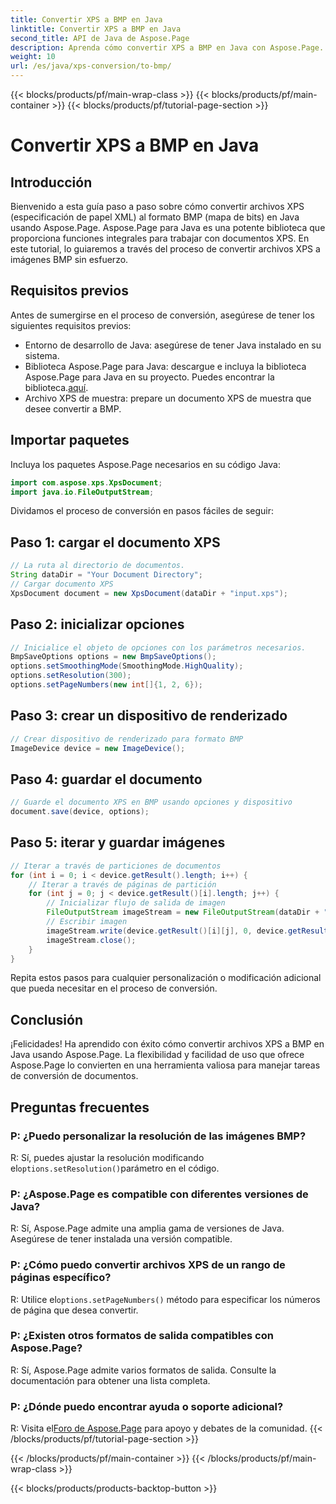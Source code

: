 ```yaml
---
title: Convertir XPS a BMP en Java
linktitle: Convertir XPS a BMP en Java
second_title: API de Java de Aspose.Page
description: Aprenda cómo convertir XPS a BMP en Java con Aspose.Page. Siga nuestra sencilla guía para una conversión de documentos eficiente y de alta calidad.
weight: 10
url: /es/java/xps-conversion/to-bmp/
---
```


{{< blocks/products/pf/main-wrap-class >}}
{{< blocks/products/pf/main-container >}}
{{< blocks/products/pf/tutorial-page-section >}}

# Convertir XPS a BMP en Java

## Introducción
Bienvenido a esta guía paso a paso sobre cómo convertir archivos XPS (especificación de papel XML) al formato BMP (mapa de bits) en Java usando Aspose.Page. Aspose.Page para Java es una potente biblioteca que proporciona funciones integrales para trabajar con documentos XPS. En este tutorial, lo guiaremos a través del proceso de convertir archivos XPS a imágenes BMP sin esfuerzo.
## Requisitos previos
Antes de sumergirse en el proceso de conversión, asegúrese de tener los siguientes requisitos previos:
- Entorno de desarrollo de Java: asegúrese de tener Java instalado en su sistema.
-  Biblioteca Aspose.Page para Java: descargue e incluya la biblioteca Aspose.Page para Java en su proyecto. Puedes encontrar la biblioteca.[aquí](https://releases.aspose.com/page/java/).
- Archivo XPS de muestra: prepare un documento XPS de muestra que desee convertir a BMP.
## Importar paquetes
Incluya los paquetes Aspose.Page necesarios en su código Java:
```java
import com.aspose.xps.XpsDocument;
import java.io.FileOutputStream;
```
Dividamos el proceso de conversión en pasos fáciles de seguir:
## Paso 1: cargar el documento XPS
```java
// La ruta al directorio de documentos.
String dataDir = "Your Document Directory";
// Cargar documento XPS
XpsDocument document = new XpsDocument(dataDir + "input.xps");
```
## Paso 2: inicializar opciones
```java
// Inicialice el objeto de opciones con los parámetros necesarios.
BmpSaveOptions options = new BmpSaveOptions();
options.setSmoothingMode(SmoothingMode.HighQuality);
options.setResolution(300);
options.setPageNumbers(new int[]{1, 2, 6});
```
## Paso 3: crear un dispositivo de renderizado
```java
// Crear dispositivo de renderizado para formato BMP
ImageDevice device = new ImageDevice();
```
## Paso 4: guardar el documento
```java
// Guarde el documento XPS en BMP usando opciones y dispositivo
document.save(device, options);
```
## Paso 5: iterar y guardar imágenes
```java
// Iterar a través de particiones de documentos
for (int i = 0; i < device.getResult().length; i++) {
    // Iterar a través de páginas de partición
    for (int j = 0; j < device.getResult()[i].length; j++) {
        // Inicializar flujo de salida de imagen
        FileOutputStream imageStream = new FileOutputStream(dataDir + "XPStoBMP" + "_" + (i + 1) + "_" + (j + 1) + ".bmp");
        // Escribir imagen
        imageStream.write(device.getResult()[i][j], 0, device.getResult()[i][j].length);
        imageStream.close();
    }
}
```
Repita estos pasos para cualquier personalización o modificación adicional que pueda necesitar en el proceso de conversión.
## Conclusión
¡Felicidades! Ha aprendido con éxito cómo convertir archivos XPS a BMP en Java usando Aspose.Page. La flexibilidad y facilidad de uso que ofrece Aspose.Page lo convierten en una herramienta valiosa para manejar tareas de conversión de documentos.
## Preguntas frecuentes
### P: ¿Puedo personalizar la resolución de las imágenes BMP?
 R: Sí, puedes ajustar la resolución modificando el`options.setResolution()`parámetro en el código.
### P: ¿Aspose.Page es compatible con diferentes versiones de Java?
R: Sí, Aspose.Page admite una amplia gama de versiones de Java. Asegúrese de tener instalada una versión compatible.
### P: ¿Cómo puedo convertir archivos XPS de un rango de páginas específico?
 R: Utilice el`options.setPageNumbers()` método para especificar los números de página que desea convertir.
### P: ¿Existen otros formatos de salida compatibles con Aspose.Page?
R: Sí, Aspose.Page admite varios formatos de salida. Consulte la documentación para obtener una lista completa.
### P: ¿Dónde puedo encontrar ayuda o soporte adicional?
 R: Visita el[Foro de Aspose.Page](https://forum.aspose.com/c/page/39) para apoyo y debates de la comunidad.
{{< /blocks/products/pf/tutorial-page-section >}}

{{< /blocks/products/pf/main-container >}}
{{< /blocks/products/pf/main-wrap-class >}}

{{< blocks/products/products-backtop-button >}}
